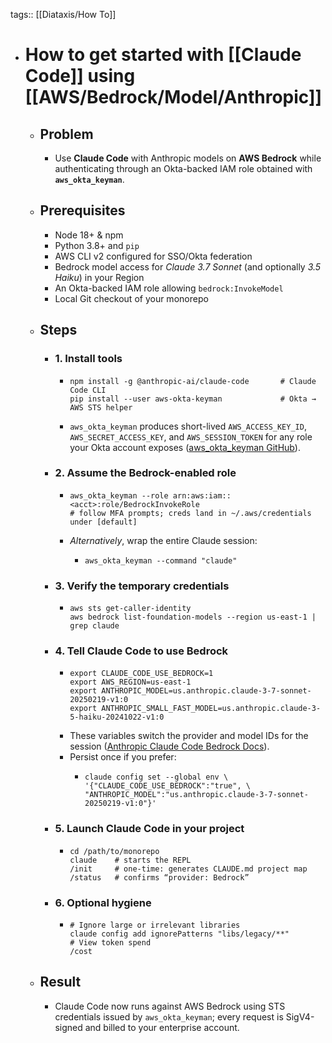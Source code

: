 tags:: [[Diataxis/How To]]

- # How to get started with [[Claude Code]] using [[AWS/Bedrock/Model/Anthropic]]
	- ## Problem
		- Use **Claude Code** with Anthropic models on **AWS Bedrock** while authenticating through an Okta-backed IAM role obtained with **`aws_okta_keyman`**.
	- ## Prerequisites
		- Node 18+ & npm
		- Python 3.8+ and `pip`
		- AWS CLI v2 configured for SSO/Okta federation
		- Bedrock model access for *Claude 3.7 Sonnet* (and optionally *3.5 Haiku*) in your Region
		- An Okta-backed IAM role allowing `bedrock:InvokeModel`
		- Local Git checkout of your monorepo
	- ## Steps
		- ### 1. Install tools
			- ~~~
			  npm install -g @anthropic-ai/claude-code       # Claude Code CLI
			  pip install --user aws-okta-keyman             # Okta → AWS STS helper
			  ~~~
			- `aws_okta_keyman` produces short-lived `AWS_ACCESS_KEY_ID`, `AWS_SECRET_ACCESS_KEY`, and `AWS_SESSION_TOKEN` for any role your Okta account exposes ([aws_okta_keyman GitHub](https://github.com/nathan-v/aws_okta_keyman)).
		- ### 2. Assume the Bedrock-enabled role
			- ~~~
			  aws_okta_keyman --role arn:aws:iam::<acct>:role/BedrockInvokeRole
			  # follow MFA prompts; creds land in ~/.aws/credentials under [default]
			  ~~~
			- *Alternatively*, wrap the entire Claude session:
				- ~~~
				  aws_okta_keyman --command "claude"
				  ~~~
		- ### 3. Verify the temporary credentials
			- ~~~
			  aws sts get-caller-identity
			  aws bedrock list-foundation-models --region us-east-1 | grep claude
			  ~~~
		- ### 4. Tell Claude Code to use Bedrock
			- ~~~
			  export CLAUDE_CODE_USE_BEDROCK=1
			  export AWS_REGION=us-east-1
			  export ANTHROPIC_MODEL=us.anthropic.claude-3-7-sonnet-20250219-v1:0
			  export ANTHROPIC_SMALL_FAST_MODEL=us.anthropic.claude-3-5-haiku-20241022-v1:0
			  ~~~
			- These variables switch the provider and model IDs for the session ([Anthropic Claude Code Bedrock Docs](https://docs.anthropic.com/en/docs/claude-code/bedrock-vertex?utm_source=chatgpt.com)).
			- Persist once if you prefer:
				- ~~~
				  claude config set --global env \
				  '{"CLAUDE_CODE_USE_BEDROCK":"true", \
				  "ANTHROPIC_MODEL":"us.anthropic.claude-3-7-sonnet-20250219-v1:0"}'
				  ~~~
		- ### 5. Launch Claude Code in your project
			- ~~~
			  cd /path/to/monorepo
			  claude    # starts the REPL
			  /init     # one-time: generates CLAUDE.md project map
			  /status   # confirms “provider: Bedrock”
			  ~~~
		- ### 6. Optional hygiene
			- ~~~
			  # Ignore large or irrelevant libraries
			  claude config add ignorePatterns "libs/legacy/**"
			  # View token spend
			  /cost
			  ~~~
	- ## Result
		- Claude Code now runs against AWS Bedrock using STS credentials issued by `aws_okta_keyman`; every request is SigV4-signed and billed to your enterprise account.